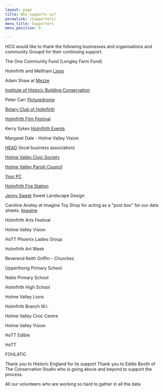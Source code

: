 ```yaml
---
layout: page
title: Who supports us?
permalink: /Supporters/
menu_title: Supporters
menu_position: 9

---
```

HCG would like to thank the following businesses and organisations and community Groupd for their continuing support.

The One Community Fund (Longley Farm Fund)

Holmfirth and Meltham [Lions](http://lions105c.org.uk/holmfirth/)

Adam Shaw at [Mezze](http://www.mezze-bar-restaurant.co.uk)

[Institute of Historic Building Conservation](http://www.ihbc.org.uk)

Peter Carr [Picturedrome](http://www.picturedrome.net)

[Rotary Club of Holmfirth](https://www.rotary-ribi.org/clubs/homepage.php?ClubID=207)

[Holmfirth Film Festival](http://holmfirthfilmfestival.org)

Kerry Sykes
[Holmfirth Events](http://www.holmfirthevents.co.uk)

Margaret Dale - 
Holme Valley Vision

[HEAD](http://holmfirthhead.co.uk/)  (local business association)

[Holme Valley Civic Society](http://www.holmfirthevents.co.uk/organizer/holme-valley-civic-society)

[Holme Valley Parish Council](http://www.holmevalleyparishcouncil.gov.uk)

[Your PC](http://holmfirthpcrepairs.co.uk/)

[Holmfirth Fire Station](http://www.westyorksfire.gov.uk/stations/holmfirth/)

[Jenny Sweet](https://www.sweetlandscapedesign.co.uk) Sweet Landscape Design

Caroline Anstey at Imagine Toy Shop for acting as a "post box" for our data sheets. [Imagine](http://www.toyshopuk.co.uk)

Holmfirth Arts Festival

Holme Valley Vision

HoTT Phoenix Ladies Group

Holmfirth Art Week

Reverend Keith Griffin – Churches

Upperthong Primary School

Nabb Primary School

Holmfirth High School

Holme Valley Lions

Holmfirth Branch W.I.

Holme Valley Civic Centre

Holme Valley Vision

HoTT Edible

HoTT

FOHLATIC

Thank you to Historic England for its support
Thank you to Eddie Booth of The Conservation Studio who is going above and beyond to support the process.


All our volunteers who are working so hard to gather in all the data

